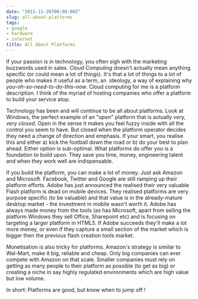 ```yaml
---
date: "2011-11-26T00:00:00Z"
slug: all-about-platforms
tags:
- google
- hardware
- internet
title: All About Platforms
---
```


If your passion is in technology, you often sigh with the marketing buzzwords used in sales. 
<em>Cloud Computing</em> doesn't actually mean anything specific (or could mean a lot of 
things). It's that a lot of things to a lot of people who makes it useful as a term, an 
ideology, a way of explaining why <em>you-oh-so-need-to-do-this-now</em>. Cloud computing 
for me is a platform description. I think of the myriad of hosting companies who offer 
a platform to build your service atop.

Technology has been and will continue to be all about platforms. Look at Windows, the 
perfect example of an "<em>open</em>" platform that is actually <em>very, very closed</em>. 
Open in the sense it makes you feel fuzzy inside with all the control you seem to have. 
But closed when the platform operator decides they need a change of direction and 
emphasis. If your smart, you realise this and either a) kick the football down the 
road or b) do your best to plan ahead. Either option is sub-optimal. What platforms 
do offer you is a foundation to build upon. They save you time, money, engineering 
talent and when they work well are indispensable.

If you build the platform, you can make a lot of money. Just ask Amazon and Microsoft. 
Facebook, Twitter and Google are still ramping up their platform efforts. Adobe has 
just announced the realised their very valuable Flash platform is dead on mobile devices. 
They realised platforms are very purpose specific (to be valuable) and that value is in 
the already-mature desktop market - the investment in mobile wasn't worth it. Adobe 
has always made money from the tools (as has Microsoft, apart from selling the 
platform Windows they sell Office, Sharepoint etc) and is focusing on targeting a 
larger platform in HTML5. If Adobe succeeds they'll make a lot more money, or even 
if they capture a small section of the market which is bigger then the previous 
flash creation tools market.

Monetisation is also tricky for platforms. Amazon's strategy is similar to Wal-Mart, 
make it big, reliable and cheap. Only big companies can ever compete with Amazon on 
that scale. Smaller companies must rely on getting as many people to their platform 
as possible (to get as big) or creating a niche in say highly regulated environments 
which are high value but low volume.

In short: Platforms are good, but know when to jump off !